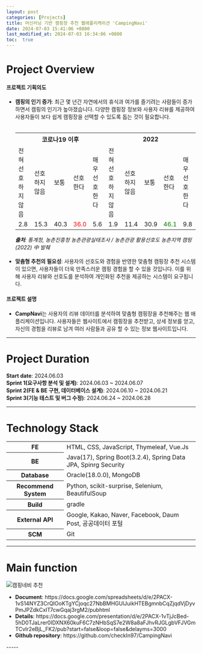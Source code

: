 ```yaml
---
layout: post
categories: [Projects]
title: 머신러닝 기반 캠핑장 추천 웹애플리케이션 'CampingNavi'
date: 2024-07-03 15:41:06 +0800
last_modified_at: 2024-07-03 16:34:06 +0800
toc:  true
---
```

<h1>Project Overview</h1>
<h4>프로젝트 기획의도</h4>
<ul>
  <li><strong>캠핑의 인기 증가</strong>: 최근 몇 년간 자연에서의 휴식과 여가를 즐기려는 사람들이 증가하면서 캠핑의 인기가 높아졌습니다. 다양한 캠핑장 정보와 사용자 리뷰를 제공하여 사용자들이 보다 쉽게 캠핑장을 선택할 수 있도록 돕는 것이 필요합니다.</li><br>
  <table>
    <tr>
      <th colspan="5">코로나19 이후</th>
      <th colspan="5">2022</th>
    </tr>
    <tr>
      <td>전혀 선호하지 않음</td>
      <td>선호하지 않음</td>
      <td>보통</td>
      <td>선호한다</td>
      <td>매우 선호한다</td>
      <td>전혀 선호하지 않음</td>
      <td>선호하지 않음</td>
      <td>보통</td>
      <td>선호한다</td>
      <td>매우 선호한다</td>
    </tr>
    <tr>
      <td>2.8</td>
      <td>15.3</td>
      <td>40.3</td>
      <td><span style="color:red">36.0</span></td>
      <td>5.6</td>
      <td>1.9</td>
      <td>11.4</td>
      <td>30.9</td>
      <td><span style="color:green">46.1</span></td>
      <td>9.8</td>
    </tr>
  </table>
  <em><strong>출처</strong>: 통계청, 농촌진흥청 농촌관광실태조사 / 농촌관광 활용선호도 농촌지역 캠핑(2022) 中 발췌</em>
  <br><br>
  <li><strong>맞춤형 추천의 필요성</strong>: 사용자의 선호도와 경험을 반영한 맞춤형 캠핑장 추천 시스템이 있으면, 사용자들이 더욱 만족스러운 캠핑 경험을 할 수 있을 것입니다. 이를 위해 사용자 리뷰와 선호도를 분석하여 개인화된 추천을 제공하는 시스템이 요구됩니다.</li>
</ul>

<h4>프로젝트 설명</h4>
<ul>
  <li><strong>CampNavi</strong>는 사용자의 리뷰 데이터를 분석하여 맞춤형 캠핑장을 추천해주는 웹 애플리케이션입니다. 사용자들은 웹사이트에서 캠핑장을 추천받고, 상세 정보를 얻고, 자신의 경험을 리뷰로 남겨 여러 사람들과 공유 할 수 있는 정보 웹사이트입니다.</li>
</ul>
<hr>
<h1>Project Duration</h1>
<span><strong>Start date</strong>: 2024.06.03</span><br>
<span><strong>Sprint 1(요구사항 분석 및 설계)</strong>: 2024.06.03 ~ 2024.06.07</span><br>
<span><strong>Sprint 2(FE & BE 구현, 데이터베이스 설계)</strong>: 2024.06.10 ~ 2024.06.21</span><br>
<span><strong>Sprint 3(기능 테스트 및 버그 수정)</strong>: 2024.06.24 ~ 2024.06.28</span><br>
<hr>
<h1>Technology Stack</h1>
<table>
  <tr>
    <th>FE</th>
    <td>HTML, CSS, JavaScript, Thymeleaf, Vue.Js</td>
  </tr>
  <tr>
    <th>BE</th>
    <td>Java(17), Spring Boot(3.2.4), Spring Data JPA, Spinrg Security</td>
  </tr>
  <tr>
    <th>Database</th>
    <td>Oracle(18.0.0), MongoDB</td>
  </tr>
  <tr>
    <th>Recommend System</th>
    <td>Python, scikit-surprise, Selenium, BeautifulSoup</td>
  </tr>
  <tr>
    <th>Build</th>
    <td>gradle</td>
  </tr>
  <tr>
    <th>External API</th>
    <td>Google, Kakao, Naver, Facebook, Daum Post, 공공데이터 포털</td>
  </tr>
  <tr>
    <th>SCM</th>
    <td>Git</td>
  </tr>
</table>
<hr>
<h1>Main function</h1>

![캠핑네비 추천](https://github.com/checkIn97/checkIn97.github.io/assets/158795073/b77801dc-395e-4044-906f-f1f5c3048c37)
<ul>
  <li><strong>Document</strong>: https://docs.google.com/spreadsheets/d/e/2PACX-1vS14NYZ3CrQIOoKTgYCjoqc27NbBMHGUlJuikHTEBgmnbCqZjqdVjDyvPmJPZdkCxIT7cwGqaj3rgM2/pubhtml</li>
  <li><strong>Details</strong>: https://docs.google.com/presentation/d/e/2PACX-1vTjJcBed-5hD0TJaLrer0IDXNX60kuF6C7zNHbSqS7e2W8a8aFJhvRJGLgbVFJVGmTCvIr2eBjL_FK2/pub?start=false&loop=false&delayms=3000</li>
  <li><strong>Github repository</strong>: https://github.com/checkIn97/CampingNavi</li>
</ul>
-----
